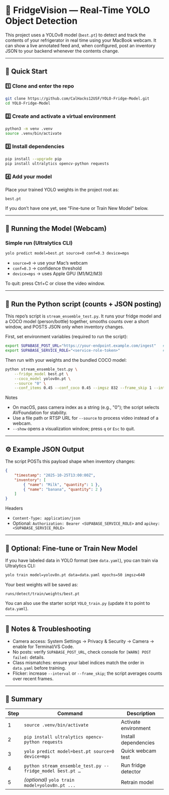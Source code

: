 # 🧊 FridgeVision — Real-Time YOLO Object Detection

This project uses a YOLOv8 model (`best.pt`) to detect and track the contents of your refrigerator in real time using your MacBook webcam.
It can show a live annotated feed and, when configured, post an inventory JSON to your backend whenever the contents change.

---

## 🚀 Quick Start

### 1️⃣ Clone and enter the repo

```bash
git clone https://github.com/CalHacks12USF/YOLO-Fridge-Model.git
cd YOLO-Fridge-Model
```

### 2️⃣ Create and activate a virtual environment

```bash
python3 -m venv .venv
source .venv/bin/activate
```

### 3️⃣ Install dependencies

```bash
pip install --upgrade pip
pip install ultralytics opencv-python requests
```

### 4️⃣ Add your model

Place your trained YOLO weights in the project root as:

```
best.pt
```

If you don’t have one yet, see “Fine-tune or Train New Model” below.

---

## 🧠 Running the Model (Webcam)

### Simple run (Ultralytics CLI)

```bash
yolo predict model=best.pt source=0 conf=0.3 device=mps
```

- `source=0` → use your Mac’s webcam
- `conf=0.3` → confidence threshold
- `device=mps` → uses Apple GPU (M1/M2/M3)

To quit: press Ctrl+C or close the video window.

---

## 🧩 Run the Python script (counts + JSON posting)

This repo’s script is `stream_ensemble_test.py`. It runs your fridge model and a COCO model (person/bottle) together, smooths counts over a short window, and POSTS JSON only when inventory changes.

First, set environment variables (required to run the script):

```bash
export SUPABASE_POST_URL="https://your-endpoint.example.com/ingest"   # required
export SUPABASE_SERVICE_ROLE="<service-role-token>"                   # optional; adds Authorization header
```

Then run with your weights and the bundled COCO model:

```bash
python stream_ensemble_test.py \
	--fridge_model best.pt \
	--coco_model yolov8n.pt \
	--source "0" \
	--conf_items 0.45 --conf_coco 0.45 --imgsz 832 --frame_skip 1 --interval 10 --show
```

Notes
- On macOS, pass camera index as a string (e.g., "0"); the script selects AVFoundation for stability.
- Use a file path or RTSP URL for `--source` to process video instead of a webcam.
- `--show` opens a visualization window; press `q` or `Esc` to quit.

---

## ⚙️ Example JSON Output

The script POSTs this payload shape when inventory changes:

```json
{
	"timestamp": "2025-10-25T13:00:00Z",
	"inventory": [
		{ "name": "Milk", "quantity": 1 },
		{ "name": "banana", "quantity": 2 }
	]
}
```

Headers
- `Content-Type: application/json`
- Optional: `Authorization: Bearer <SUPABASE_SERVICE_ROLE>` and `apikey: <SUPABASE_SERVICE_ROLE>`

---

## 🧩 Optional: Fine-tune or Train New Model

If you have labeled data in YOLO format (see `data.yaml`), you can train via Ultralytics CLI:

```bash
yolo train model=yolov8n.pt data=data.yaml epochs=50 imgsz=640
```

Your best weights will be saved as:

```
runs/detect/train/weights/best.pt
```

You can also use the starter script `YOLO_train.py` (update it to point to `data.yaml`).

---

## 📸 Notes & Troubleshooting

- Camera access: System Settings → Privacy & Security → Camera → enable for Terminal/VS Code.
- No posts: verify `SUPABASE_POST_URL`, check console for `[WARN] POST failed:` details.
- Class mismatches: ensure your label indices match the order in `data.yaml` before training.
- Flicker: increase `--interval` or `--frame_skip`; the script averages counts over recent frames.

---

## 🏁 Summary

| Step | Command                                                   | Description          |
| ---- | --------------------------------------------------------- | -------------------- |
| 1    | `source .venv/bin/activate`                               | Activate environment |
| 2    | `pip install ultralytics opencv-python requests`          | Install dependencies |
| 3    | `yolo predict model=best.pt source=0 device=mps`          | Quick webcam test    |
| 4    | `python stream_ensemble_test.py --fridge_model best.pt …` | Run fridge detector  |
| 5    | *(optional)* `yolo train model=yolov8n.pt ...`            | Retrain model        |



